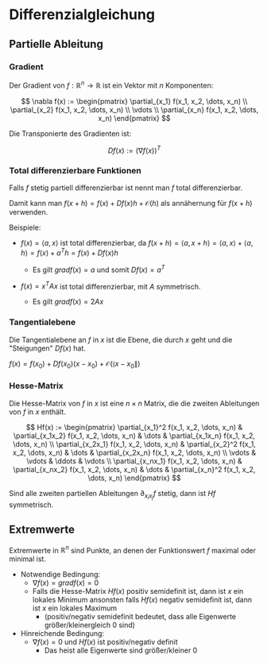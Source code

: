 # Differenzialgleichung

## Partielle Ableitung

### Gradient

Der Gradient von $f:\mathbb{R}^n \rightarrow \mathbb{R}$ ist ein Vektor mit $n$ Komponenten:

$$
\nabla f(x) := \begin{pmatrix}
\partial_{x_1} f(x_1, x_2, \dots, x_n) \\
\partial_{x_2} f(x_1, x_2, \dots, x_n) \\
\vdots \\
\partial_{x_n} f(x_1, x_2, \dots, x_n)
\end{pmatrix}
$$

Die Transponierte des Gradienten ist:

$$
Df(x) := (\nabla f(x))^T
$$

### Total differenzierbare Funktionen

Falls $f$ stetig partiell differenzierbar ist nennt man $f$ total differenzierbar.

Damit kann man $f(x+h)=f(x)+Df(x)h + \mathcal{O}(h)$ als annähernung für $f(x+h)$ verwenden.

Beispiele:

- $f(x) = \langle a,x \rangle$ ist total differenzierbar, da $f(x+h) = \langle a,x+h \rangle = \langle a,x \rangle + \langle a,h \rangle = f(x) + a^Th = f(x) + Df(x)h$
  - Es gilt $grad f(x) = a$ und somit $Df(x) = a^T$

- $f(x)=x^TAx$ ist total differenzierbar, mit $A$ symmetrisch.
  - Es gilt $grad f(x) = 2Ax$

### Tangentialebene

Die Tangentialebene an $f$ in $x$ ist die Ebene, die durch $x$ geht und die "Steigungen" $Df(x)$ hat.

$f(x)=f(x_0)+Df(x_0)(x-x_0)+\mathcal{O}(\|x-x_0\|)$

### Hesse-Matrix

Die Hesse-Matrix von $f$ in $x$ ist eine $n \times n$ Matrix, die die zweiten Ableitungen von $f$ in $x$ enthält.

$$
Hf(x) := \begin{pmatrix}
\partial_{x_1}^2 f(x_1, x_2, \dots, x_n) & \partial_{x_1x_2} f(x_1, x_2, \dots, x_n) & \dots & \partial_{x_1x_n} f(x_1, x_2, \dots, x_n) \\
\partial_{x_2x_1} f(x_1, x_2, \dots, x_n) & \partial_{x_2}^2 f(x_1, x_2, \dots, x_n) & \dots & \partial_{x_2x_n} f(x_1, x_2, \dots, x_n) \\
\vdots & \vdots & \ddots & \vdots \\
\partial_{x_nx_1} f(x_1, x_2, \dots, x_n) & \partial_{x_nx_2} f(x_1, x_2, \dots, x_n) & \dots & \partial_{x_n}^2 f(x_1, x_2, \dots, x_n)
\end{pmatrix}
$$

Sind alle zweiten partiellen Ableitungen $\partial_{x_ix_j} f$ stetig, dann ist $Hf$ symmetrisch.

## Extremwerte

Extremwerte in $\mathbb{R}^n$ sind Punkte, an denen der Funktionswert $f$ maximal oder minimal ist.

- Notwendige Bedingung:
  - $\nabla f(x) = grad f(x) = 0$
  - Falls die Hesse-Matrix $Hf(x)$ positiv semidefinit ist, dann ist $x$ ein lokales Minimum
  ansonsten falls $Hf(x)$ negativ semidefinit ist, dann ist $x$ ein lokales Maximum
    - (positiv/negativ semidefinit bedeutet, dass alle Eigenwerte größer/kleinergleich 0 sind)
- Hinreichende Bedingung:
  - $\nabla f(x) = 0$ und $Hf(x)$ ist positiv/negativ definit
    - Das heist alle Eigenwerte sind größer/kleiner 0
